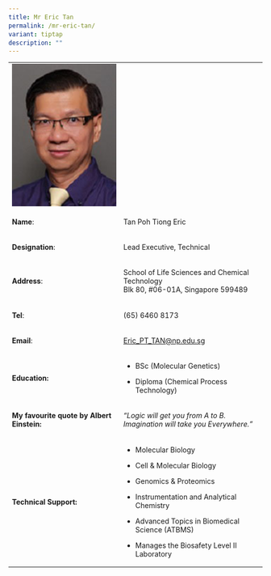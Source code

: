 ```yaml
---
title: Mr Eric Tan
permalink: /mr-eric-tan/
variant: tiptap
description: ""
---
```

<table style="minWidth: 50px">
<colgroup>
<col>
<col>
</colgroup>
<tbody>
<tr>
<td rowspan="1" colspan="1">
<div class="isomer-image-wrapper">
<img style="width: 100%" height="auto" width="100%" alt="Tan Poh Tiong Eric" src="/images/LSCT/Eric_Tan.jpg">
</div>
</td>
<td rowspan="1" colspan="1">
<p></p>
</td>
</tr>
<tr>
<td rowspan="1" colspan="1">
<p><strong>Name</strong>:&nbsp;&nbsp;&nbsp;&nbsp;&nbsp;&nbsp;&nbsp;&nbsp;&nbsp;&nbsp;&nbsp;&nbsp;&nbsp;&nbsp;&nbsp;&nbsp;&nbsp;&nbsp;&nbsp;&nbsp;&nbsp;&nbsp;&nbsp;&nbsp;&nbsp;</p>
</td>
<td rowspan="1" colspan="1">
<p>Tan Poh Tiong Eric</p>
</td>
</tr>
<tr>
<td rowspan="1" colspan="1">
<p>​<strong>Designation</strong>:</p>
</td>
<td rowspan="1" colspan="1">
<p>Lead Executive, Technical​​</p>
</td>
</tr>
<tr>
<td rowspan="1" colspan="1">
<p><strong>Address</strong>: ​</p>
</td>
<td rowspan="1" colspan="1">
<p>School of Life Sciences and Chemical Technology
<br>Blk 80, #06-01A, Singapore 599489​</p>
</td>
</tr>
<tr>
<td rowspan="1" colspan="1">
<p><strong>Tel</strong>: &nbsp;&nbsp;&nbsp; ​</p>
</td>
<td rowspan="1" colspan="1">
<p>(65) 6460 8173</p>
</td>
</tr>
<tr>
<td rowspan="1" colspan="1">
<p><strong>Email</strong>: ​</p>
</td>
<td rowspan="1" colspan="1">
<p><a href="mailto:Eric_PT_TAN@np.edu.sg" rel="noopener noreferrer nofollow" target="_blank">Eric_PT_TAN@np.edu.sg</a>
</p>
</td>
</tr>
<tr>
<td rowspan="1" colspan="1">
<p><strong>Education:</strong>
</p>
</td>
<td rowspan="1" colspan="1">
<ul data-tight="true" class="tight">
<li>
<p>BSc (Molecular Genetics)</p>
</li>
<li>
<p>Diploma (Chemical Process Technology)</p>
</li>
</ul>
</td>
</tr>
<tr>
<td rowspan="1" colspan="1">
<p><strong>My favourite quote by Albert Einstein:</strong>
</p>
</td>
<td rowspan="1" colspan="1">
<p><em>“Logic will get you from A to B.</em> 
<br><em>Imagination will take you Everywhere.”</em>
</p>
</td>
</tr>
<tr>
<td rowspan="1" colspan="1">
<p>​<strong>Technical Support​:</strong>
</p>
</td>
<td rowspan="1" colspan="1">
<ul data-tight="true" class="tight">
<li>
<p>Molecular Biology</p>
</li>
<li>
<p>Cell &amp; Molecular Biology</p>
</li>
<li>
<p>Genomics &amp; Proteomics</p>
</li>
<li>
<p>Instrumentation and Analytical Chemistry</p>
</li>
<li>
<p>Advanced Topics in Biomedical Science (ATBMS)</p>
</li>
<li>
<p>Manages the Biosafety Level II Laboratory</p>
</li>
</ul>
</td>
</tr>
</tbody>
</table>
<p></p>